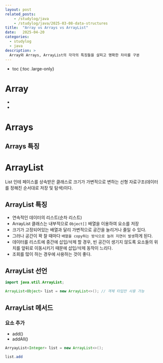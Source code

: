 ```yaml
---
layout: post
related_posts:
    - /studylog/java
    - /studylog/java/2025-03-08-data-structures
title:  "Array vs Arrays vs ArrayList"
date:   2025-04-20
categories:
  - studylog
  - java
description: >
  Array와 Arrays, ArrayList의 각각의 특징들을 살피고 명확한 차이를 구분
---
```

* toc
{:toc .large-only}

# Array
* 
* 

# Arrays

## Arrays 특징


# ArrayList
List 인테 페이스를 상속받은 클래스로 크기가 가변적으로 변하는 선형 자료구조(데이터를 정해진 순서대로 저장 및 탐색)이다.
## ArrayList 특징
* 연속적인 데이터의 리스트(순차 리스트)
* ArrayList 클래스는 내부적으로 `Object[]` 배열을 이용하여 요소를 저장
* 크기가 고정되어있는 배열과 달리 가변적으로 공간을 늘리거나 줄일 수 있다.
* 그러나 공간이 꽉 찰 때마다 `배열을 copy하는 방식으로 늘려 지연이 발생`하게 된다.
* 데이터를 리스트에 중간에 삽입/삭제 할 경우, 빈 공간이 생기지 않도록 요소들의 위치를 앞뒤로 이동시키기 때문에 삽입/삭제 동작이 느리다.
* 조회를 많이 하는 경우에 사용하는 것이 좋다. 
## ArrayList 선언
```java
import java.util.ArrayList;

ArrayList<Object> list = new ArrayList<>(); // 객체 타입만 사용 가능
```
## ArrayList 메서드
### 요소 추가
* add()
* addAll()
```java
ArryayList<Integer> list = new ArrayList<>();

list.add
```